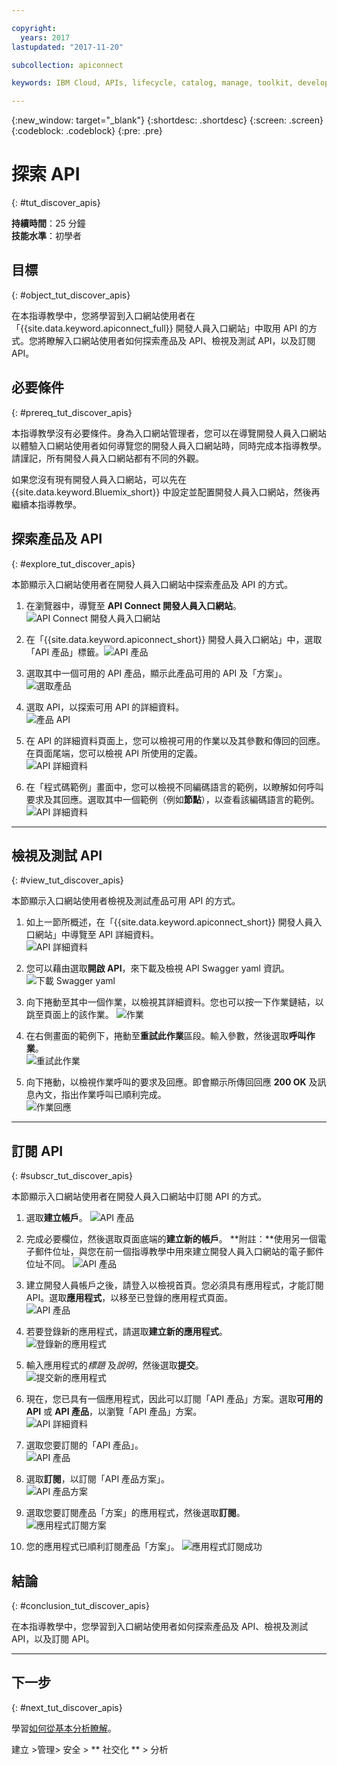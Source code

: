 ```yaml
---

copyright:
  years: 2017
lastupdated: "2017-11-20"

subcollection: apiconnect

keywords: IBM Cloud, APIs, lifecycle, catalog, manage, toolkit, develop, dev portal, tutorial

---
```


{:new_window: target="_blank"}
{:shortdesc: .shortdesc}
{:screen: .screen}
{:codeblock: .codeblock}
{:pre: .pre}

# 探索 API
{: #tut_discover_apis}

**持續時間**：25 分鐘  
**技能水準**：初學者  

## 目標
{: #object_tut_discover_apis}

在本指導教學中，您將學習到入口網站使用者在「{{site.data.keyword.apiconnect_full}} 開發人員入口網站」中取用 API 的方式。您將瞭解入口網站使用者如何探索產品及 API、檢視及測試 API，以及訂閱 API。

 

## 必要條件
{: #prereq_tut_discover_apis}

本指導教學沒有必要條件。身為入口網站管理者，您可以在導覽開發人員入口網站以體驗入口網站使用者如何導覽您的開發人員入口網站時，同時完成本指導教學。請謹記，所有開發人員入口網站都有不同的外觀。

 

如果您沒有現有開發人員入口網站，可以先在 {{site.data.keyword.Bluemix_short}} 中設定並配置開發人員入口網站，然後再繼續本指導教學。


## 探索產品及 API
{: #explore_tut_discover_apis}

本節顯示入口網站使用者在開發人員入口網站中探索產品及 API 的方式。

1. 在瀏覽器中，導覽至 **API Connect 開發人員入口網站**。![API Connect 開發人員入口網站](images/11-developer-portal.png)

2. 在「{{site.data.keyword.apiconnect_short}} 開發人員入口網站」中，選取「API 產品」標籤。![API 產品](images/12-API-products.png)

3. 選取其中一個可用的 API 產品，顯示此產品可用的 API 及「方案」。  
  ![選取產品](images/13-product.png)

4. 選取 API，以探索可用 API 的詳細資料。  
  ![產品 API](images/14-api.png)

5. 在 API 的詳細資料頁面上，您可以檢視可用的作業以及其參數和傳回的回應。在頁面尾端，您可以檢視 API 所使用的定義。  
  ![API 詳細資料](images/15-details.png) 

6. 在「程式碼範例」畫面中，您可以檢視不同編碼語言的範例，以瞭解如何呼叫要求及其回應。選取其中一個範例（例如**節點**），以查看該編碼語言的範例。  
  ![API 詳細資料](images/16-examples.png) 

---

## 檢視及測試 API
{: #view_tut_discover_apis}

本節顯示入口網站使用者檢視及測試產品可用 API 的方式。 

1. 如上一節所概述，在「{{site.data.keyword.apiconnect_short}} 開發人員入口網站」中導覽至 API 詳細資料。  
  ![API 詳細資料](images/21-details.png) 

2. 您可以藉由選取**開啟 API**，來下載及檢視 API Swagger yaml 資訊。  
  ![下載 Swagger yaml](images/22-swagger.png) 

3. 向下捲動至其中一個作業，以檢視其詳細資料。您也可以按一下作業鏈結，以跳至頁面上的該作業。
![作業](images/23-operation.png)

4. 在右側畫面的範例下，捲動至**重試此作業**區段。輸入參數，然後選取**呼叫作業**。  
  ![重試此作業](images/24-try-this-operation.png)

5. 向下捲動，以檢視作業呼叫的要求及回應。即會顯示所傳回回應 **200 OK** 及訊息內文，指出作業呼叫已順利完成。  
  ![作業回應](images/25-operation-response.png)

---

## 訂閱 API
{: #subscr_tut_discover_apis}

本節顯示入口網站使用者在開發人員入口網站中訂閱 API 的方式。 

1. 選取**建立帳戶**。
![API 產品](images/31-create-account.png)

2. 完成必要欄位，然後選取頁面底端的**建立新的帳戶**。
**附註：**使用另一個電子郵件位址，與您在前一個指導教學中用來建立開發人員入口網站的電子郵件位址不同。
![API 產品](images/32-create-new-account.png)

3. 建立開發人員帳戶之後，請登入以檢視首頁。您必須具有應用程式，才能訂閱 API。選取**應用程式**，以移至已登錄的應用程式頁面。  
  ![API 產品](images/33-login.png)

4. 若要登錄新的應用程式，請選取**建立新的應用程式**。  
  ![登錄新的應用程式](images/34-create-new-app.png)

5. 輸入應用程式的*標題* 及*說明*，然後選取**提交**。  
  ![提交新的應用程式](images/35-submit-new-app.png) 

6. 現在，您已具有一個應用程式，因此可以訂閱「API 產品」方案。選取**可用的 API** 或 **API 產品**，以瀏覽「API 產品」方案。  
  ![API 詳細資料](images/36-api-products.png) 

7. 選取您要訂閱的「API 產品」。  
  ![API 產品](images/37-select-product.png) 

8. 選取**訂閱**，以訂閱「API 產品方案」。  
  ![API 產品方案](images/38-subscribe-plan.png) 

9. 選取您要訂閱產品「方案」的應用程式，然後選取**訂閱**。
  ![應用程式訂閱方案](images/39-subscribe-app-plan.png) 

10. 您的應用程式已順利訂閱產品「方案」。
  ![應用程式訂閱成功](images/310-subscribe-success.png) 

## 結論
{: #conclusion_tut_discover_apis}

在本指導教學中，您學習到入口網站使用者如何探索產品及 API、檢視及測試 API，以及訂閱 API。 

---

## 下一步
{: #next_tut_discover_apis}

學習[如何從基本分析瞭解](/docs/services/apiconnect/tutorials?topic=apiconnect-tut_insights_analytics)。

建立 >管理> 安全 > ** 社交化 ** > 分析  



